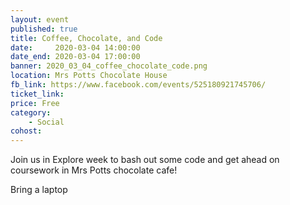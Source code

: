 ```yaml
---
layout: event
published: true
title: Coffee, Chocolate, and Code
date:     2020-03-04 14:00:00
date_end: 2020-03-04 17:00:00
banner: 2020_03_04_coffee_chocolate_code.png
location: Mrs Potts Chocolate House
fb_link: https://www.facebook.com/events/525180921745706/
ticket_link:
price: Free
category:
    - Social
cohost:
---
```

Join us in Explore week to bash out some code and get ahead on coursework in Mrs Potts chocolate cafe!

Bring a laptop
